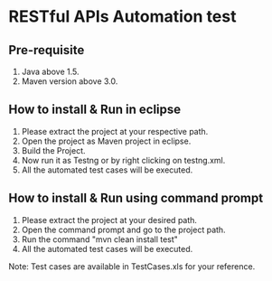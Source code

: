 # RESTful APIs Automation test
## Pre-requisite
1. Java above 1.5.
2. Maven version above 3.0.


## How to install & Run in eclipse 
1. Please extract the project at your respective path.
1. Open the project as Maven project in eclipse.
1. Build the Project.
1. Now run it as Testng or by right clicking on testng.xml.
1. All the automated test cases will be executed.

## How to install & Run using command prompt
1. Please extract the project at your desired path.
1. Open the command prompt and go to the project path.
1. Run the command "mvn clean install test"
1. All the automated test cases will be executed.

Note: Test cases are available in TestCases.xls for your reference.
